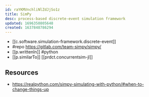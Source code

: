 ```yaml
---
id: raYKMVnchliNlZdJjSo1z
title: SimPy
desc: process-based discrete-event simulation framework
updated: 1696350805648
created: 1637848786294
---
```


- [[c.software.simulation-framework.discrete-event]]
- #repo https://gitlab.com/team-simpy/simpy/
- [[p.writtenIn]] #python
- [[p.similarTo]] [[prdct.concurrentsim-jl]] 


## Resources

- https://realpython.com/simpy-simulating-with-python/#when-to-change-things-up
